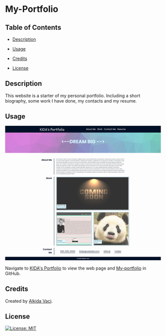 # My-Portfolio

## Table of Contents

* [Description](#description)

* [Usage](#usage)
* [Credits](#credits)
* [License](#license)

## Description

This website is a starter of my personal portfolio. Including a short biography, some work I have done, my contacts and my resume. 


## Usage

![KIDA's Portfolio](./assets/imagine/screenshot-My-portfolio.png)

Navigate to [KIDA's Portfolio]( https://alkidavaci.github.io/My-Portfolio) to view the web page and [My-portfolio](https://github.com/alkidavaci/My-Portfolio) in GitHub.



## Credits

Created by [Alkida Vaci](https://github.com/settings/profile).

## License

[![License: MIT](https://img.shields.io/badge/License-MIT-yellow.svg)](https://opensource.org/licenses/MIT)